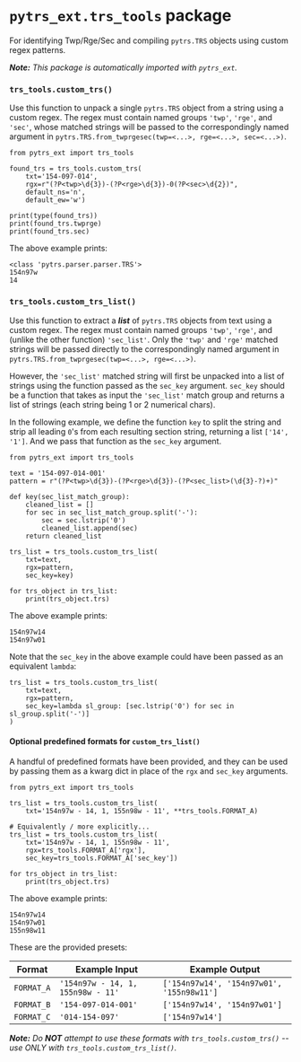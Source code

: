
# `pytrs_ext.trs_tools` package

For identifying Twp/Rge/Sec and compiling `pytrs.TRS` objects using custom regex patterns.

*__Note:__ This package is automatically imported with `pytrs_ext`.*


### `trs_tools.custom_trs()`

Use this function to unpack a single `pytrs.TRS` object from a string using a custom regex. The regex must contain named groups `'twp'`, `'rge'`, and `'sec'`, whose matched strings will be passed to the correspondingly named argument in `pytrs.TRS.from_twprgesec(twp=<...>, rge=<...>, sec=<...>)`.

```
from pytrs_ext import trs_tools

found_trs = trs_tools.custom_trs(
    txt='154-097-014',
    rgx=r"(?P<twp>\d{3})-(?P<rge>\d{3})-0(?P<sec>\d{2})",
    default_ns='n',
    default_ew='w')

print(type(found_trs))
print(found_trs.twprge)
print(found_trs.sec)
```
The above example prints:
```
<class 'pytrs.parser.parser.TRS'>
154n97w
14
```

### `trs_tools.custom_trs_list()`

Use this function to extract a *__list__* of `pytrs.TRS` objects from text using a custom regex. The regex must contain named groups `'twp'`, `'rge'`, and (unlike the other function) `'sec_list'`.  Only the `'twp'` and `'rge'` matched strings will be passed directly to the correspondingly named argument in `pytrs.TRS.from_twprgesec(twp=<...>, rge=<...>)`.

However, the `'sec_list'` matched string will first be unpacked into a list of strings using the function passed as the `sec_key` argument.  `sec_key` should be a function that takes as input the `'sec_list'` match group and returns a list of strings (each string being 1 or 2 numerical chars).

In the following example, we define the function `key` to split the string and strip all leading `0`'s from each resulting section string, returning a list `['14', '1']`. And we pass that function as the `sec_key` argument.

```
from pytrs_ext import trs_tools

text = '154-097-014-001'
pattern = r"(?P<twp>\d{3})-(?P<rge>\d{3})-(?P<sec_list>(\d{3}-?)+)"

def key(sec_list_match_group):
    cleaned_list = []
    for sec in sec_list_match_group.split('-'):
        sec = sec.lstrip('0')
        cleaned_list.append(sec)
    return cleaned_list

trs_list = trs_tools.custom_trs_list(
    txt=text,
    rgx=pattern,
    sec_key=key)

for trs_object in trs_list:
    print(trs_object.trs)
```
The above example prints:
```
154n97w14
154n97w01
```

Note that the `sec_key` in the above example could have been passed as an equivalent `lambda`:

```
trs_list = trs_tools.custom_trs_list(
    txt=text,
    rgx=pattern,
    sec_key=lambda sl_group: [sec.lstrip('0') for sec in sl_group.split('-')]
)
```

#### Optional predefined formats for `custom_trs_list()`

A handful of predefined formats have been provided, and they can be used by passing them as a kwarg dict in place of the `rgx` and `sec_key` arguments.

```
from pytrs_ext import trs_tools

trs_list = trs_tools.custom_trs_list(
    txt='154n97w - 14, 1, 155n98w - 11', **trs_tools.FORMAT_A)

# Equivalently / more explicitly...
trs_list = trs_tools.custom_trs_list(
    txt='154n97w - 14, 1, 155n98w - 11',
    rgx=trs_tools.FORMAT_A['rgx'],
    sec_key=trs_tools.FORMAT_A['sec_key'])

for trs_object in trs_list:
    print(trs_object.trs)
```

The above example prints:
```
154n97w14
154n97w01
155n98w11
```

These are the provided presets:

| Format | Example Input | Example Output |
| --- | ----- | ------ |
`FORMAT_A` |  `'154n97w - 14, 1, 155n98w - 11'` |  `['154n97w14', '154n97w01', '155n98w11']` |
`FORMAT_B` | `'154-097-014-001'` | `['154n97w14', '154n97w01']` |
`FORMAT_C` | `'014-154-097'` | `['154n97w14']` |

*__Note:__ Do __NOT__ attempt to use these formats with `trs_tools.custom_trs()` -- use ONLY with `trs_tools.custom_trs_list()`.*
